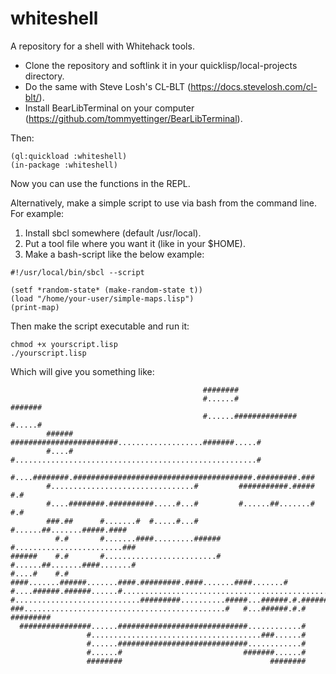 # whiteshell
A repository for a shell with Whitehack tools.

* Clone the repository and softlink it in your quicklisp/local-projects directory. 
* Do the same with Steve Losh's CL-BLT (https://docs.stevelosh.com/cl-blt/). 
* Install BearLibTerminal on your computer (https://github.com/tommyettinger/BearLibTerminal). 

Then:

```
(ql:quickload :whiteshell)
(in-package :whiteshell)
```

Now you can use the functions in the REPL.

Alternatively, make a simple script to use via bash from the command line. For example:

1. Install sbcl somewhere (default /usr/local).
2. Put a tool file where you want it (like in your $HOME).
3. Make a bash-script like the below example:

```
#!/usr/local/bin/sbcl --script

(setf *random-state* (make-random-state t))
(load "/home/your-user/simple-maps.lisp")
(print-map)
```

Then make the script executable and run it:

```
chmod +x yourscript.lisp
./yourscript.lisp
```
Which will give you something like:

```
                                           ########                             
                                           #......#                  #######    
                                           #......##############     #.....#    
        ######      ########################...................#######.....#    
        #....#      #......................................................#    
        #....########.########################################.#########.###    
        #................................#         ###########.#####   #.#      
        #....########.##########.....#...#         #......##.......#   #.#      
        ###.##      #.......#  #.....#...#         #......##.......#####.####   
          #.#       #.......####.........######    #........................### 
######    #.#       #.........................#    #......##.......####.......# 
#....#    #.#    ####.......######.......####.#########.####.......####.......# 
#....######.######......#.....................................................# 
#............................#########..........#####...######.#.######.......# 
###.............................................#   #...######.#.#    ######### 
  ################......#############################............#              
                 #......................................###......#              
                 #......#############################............#              
                 #......#                           #######......#              
                 ########                                 ########   
```
